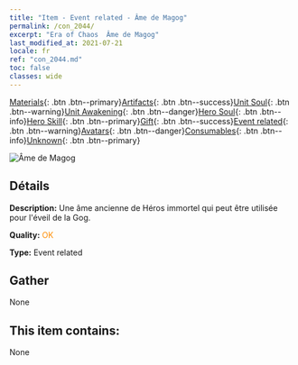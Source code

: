 ```yaml
---
title: "Item - Event related - Âme de Magog"
permalink: /con_2044/
excerpt: "Era of Chaos  Âme de Magog"
last_modified_at: 2021-07-21
locale: fr
ref: "con_2044.md"
toc: false
classes: wide
---
```

 [Materials](/ItemsFR/){: .btn .btn--primary}[Artifacts](/ItemsFR/Artifacts/){: .btn .btn--success}[Unit Soul](/ItemsFR/UnitSoul/){: .btn .btn--warning}[Unit Awakening](/ItemsFR/UnitAwakening/){: .btn .btn--danger}[Hero Soul](/ItemsFR/HeroSoul/){: .btn .btn--info}[Hero Skill](/ItemsFR/HeroSkill/){: .btn .btn--primary}[Gift](/ItemsFR/Gift/){: .btn .btn--success}[Event related](/ItemsFR/Events/){: .btn .btn--warning}[Avatars](/ItemsFR/Avatars/){: .btn .btn--danger}[Consumables](/ItemsFR/Consumables/){: .btn .btn--info}[Unknown](/ItemsFR/Unknown/){: .btn .btn--primary}

 ![Âme de Magog](/images/t/juexing_502.png)

## Détails
 **Description:** Une âme ancienne de Héros immortel qui peut être utilisée pour l'éveil de la Gog.

 **Quality:** <span style="color: #FF8C00">OK</span>

 **Type:** Event related

## Gather

  None

## This item contains:

  None

